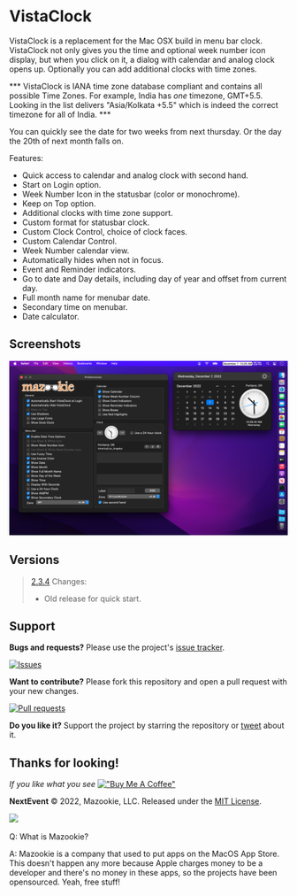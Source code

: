 # VistaClock

VistaClock is a replacement for the Mac OSX build in menu bar clock. VistaClock not only gives you the time and optional week number icon display, but when you click on it, a dialog with calendar and analog clock opens up. Optionally you can add additional clocks with time zones. 

*** VistaClock is IANA time zone database compliant and contains all possible Time Zones.  For example, India has *one* timezone, GMT+5.5. Looking in the list delivers "Asia/Kolkata +5.5" which is indeed the correct timezone for all of India. ***

You can quickly see the date for two weeks from next thursday. Or the day the 20th of next month falls on.

Features:
- Quick access to calendar and analog clock with second hand.
- Start on Login option.
- Week Number Icon in the statusbar (color or monochrome).
- Keep on Top option.
- Additional clocks with time zone support.
- Custom format for statusbar clock.
- Custom Clock Control, choice of clock faces. 
- Custom Calendar Control. 
- Week Number calendar view.
- Automatically hides when not in focus.
- Event and Reminder indicators.
- Go to date and Day details, including day of year and offset from current day.
- Full month name for menubar date.
- Secondary time on menubar.
- Date calculator.

## Screenshots
![](Screenshot1.png)

## Versions
>[2.3.4](builds/VistaClock_v2.3.4/VistaClock.zip)
>    Changes:
>    - Old release for quick start.


## Support

**Bugs and requests?**  Please use the project's [issue tracker].

[![Issues](http://img.shields.io/github/issues/pawong/VistaClock.svg)](https://github.com/pawong/VistaClock/issues)

**Want to contribute?**  Please fork this repository and open a pull request with your new changes.

[![Pull requests](http://img.shields.io/github/issues-pr/pawong/VistaClock.svg?maxAge=3600)](https://github.com/pawong/VistaClock/pulls)

**Do you like it?**  Support the project by starring the repository or [tweet] about it.

## Thanks for looking!
*If you like what you see* [!["Buy Me A Coffee"](https://www.buymeacoffee.com/assets/img/custom_images/orange_img.png)](https://www.buymeacoffee.com/pawong)

**NextEvent** © 2022, Mazookie, LLC. Released under the [MIT License](LICENSE).

[tweet]: https://twitter.com/intent/tweet?
[issue tracker]: https://github.com/pawong/NextEvent/issues/new

![](https://www.mazookie.com/img/Mazookie_full_logo_sticker_small.png)

Q: What is Mazookie?

A: Mazookie is a company that used to put apps on the MacOS App Store. This doesn't happen any more because Apple charges money to be a developer and there's no money in these apps, so the projects have been opensourced. Yeah, free stuff!
